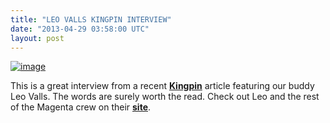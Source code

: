 ```yaml
---
title: "LEO VALLS KINGPIN INTERVIEW"
date: "2013-04-29 03:58:00 UTC"
layout: post
---
```


<p><a href="https://kingpin.mpora.com/featured-content/carving-a-niche-leo-valls-effect-from-issue-111.html"><img alt="image" src="https://media.tumblr.com/ac5a969e1e32299874370760f572ea7c/tumblr_inline_mm00b1O1Mn1qz4rgp.jpg"/></a></p>

<p>This is a great interview from a recent <a href="https://kingpin.mpora.com/featured-content/carving-a-niche-leo-valls-effect-from-issue-111.html"><strong>Kingpin</strong></a> article featuring our buddy Leo Valls. The words are surely worth the read. Check out Leo and the rest of the Magenta crew on their <a href="https://www.magentaskateboards.com"><strong>site</strong></a>.</p>
